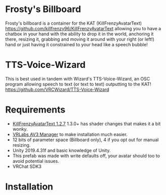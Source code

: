 # Frosty's Billboard

Frosty's billboard is a container for the KAT (KillFrenzyAvatarText) https://github.com/killfrenzy96/KillFrenzyAvatarText
allowing you to have a chatbox in your hand with the ability to drop it in the world, anchoring it there, resizing it, grabbing and moving it around with your right (or left!) hand or just having it constrained to your head like a speech bubble! 


# TTS-Voice-Wizard
This is best used in tandem with Wizard's TTS-Voice-Wizard, an OSC program allowing speech to text (or text to text) outputting to the KAT! https://github.com/VRCWizard/TTS-Voice-Wizard 


# Requirements
- [KillFrenzyAvatarText 1.2.7](https://github.com/killfrenzy96/KillFrenzyAvatarText/releases/tag/1.2.7) 1.3.0+ has shader changes that makes it a bit wonky.
- [VRLabs AV3 Manager](https://github.com/VRLabs/Avatars-3.0-Manager) to make installation much easier.
- 12 bits of parameter space (Billboard only), 4 if you opt out for manual resizing.
- Unity 2019.4.31f and basic knowledge of Unity.
- This prefab was made with write defaults off, your avatar should too to avoid potential issues.
- VRChat SDK3


# Installation
